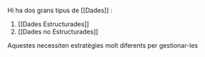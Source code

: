 Hi ha dos grans tipus de [[Dades]] :
1. [[Dades Estructurades]]
2. [[Dades no Estructurades]]

Aquestes necessiten estratègies molt diferents per gestionar-les
